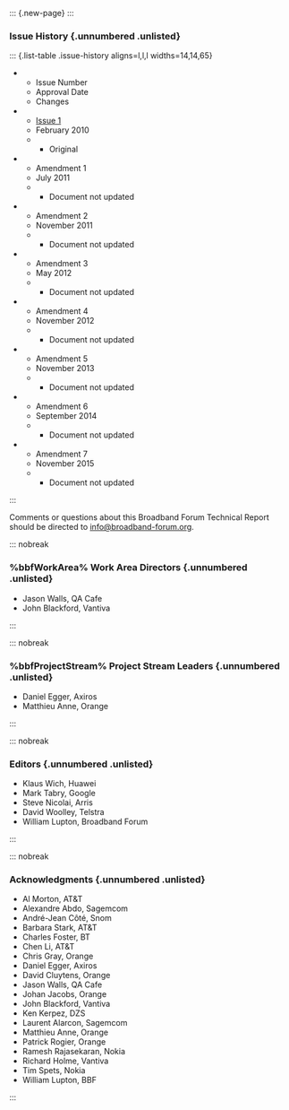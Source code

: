 <!-- do not edit! this file was created from PROJECT.yaml by project-parser.py -->

::: {.new-page}
:::

### Issue History {.unnumbered .unlisted}

::: {.list-table .issue-history aligns=l,l,l widths=14,14,65}

* - Issue Number
  - Approval Date
  - Changes

* - [Issue 1][TR-181 Issue 1]
  - February 2010
  - * Original

* - Amendment 1
  - July 2011
  - * Document not updated

* - Amendment 2
  - November 2011
  - * Document not updated

* - Amendment 3
  - May 2012
  - * Document not updated

* - Amendment 4
  - November 2012
  - * Document not updated

* - Amendment 5
  - November 2013
  - * Document not updated

* - Amendment 6
  - September 2014
  - * Document not updated

* - Amendment 7
  - November 2015
  - * Document not updated

:::

Comments or questions about this Broadband Forum Technical Report should be directed to <info@broadband-forum.org>.

::: nobreak

### %bbfWorkArea% Work Area Directors {.unnumbered .unlisted}

* Jason Walls, QA Cafe
* John Blackford, Vantiva

:::

::: nobreak

### %bbfProjectStream% Project Stream Leaders {.unnumbered .unlisted}

* Daniel Egger, Axiros
* Matthieu Anne, Orange

:::

::: nobreak

### Editors {.unnumbered .unlisted}

* Klaus Wich, Huawei
* Mark Tabry, Google
* Steve Nicolai, Arris
* David Woolley, Telstra
* William Lupton, Broadband Forum

:::

::: nobreak

### Acknowledgments {.unnumbered .unlisted}

* Al Morton, AT&T
* Alexandre Abdo, Sagemcom
* André-Jean Côté, Snom
* Barbara Stark, AT&T
* Charles Foster, BT
* Chen Li, AT&T
* Chris Gray, Orange
* Daniel Egger, Axiros
* David Cluytens, Orange
* Jason Walls, QA Cafe
* Johan Jacobs, Orange
* John Blackford, Vantiva
* Ken Kerpez, DZS
* Laurent Alarcon, Sagemcom
* Matthieu Anne, Orange
* Patrick Rogier, Orange
* Ramesh Rajasekaran, Nokia
* Richard Holme, Vantiva
* Tim Spets, Nokia
* William Lupton, BBF

:::

[TR-181 Issue 1]: https://www.broadband-forum.org/download/TR-181_Issue-1.pdf
